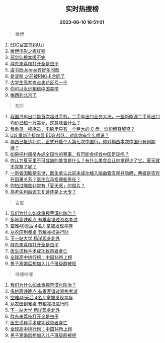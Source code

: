 <div align="center"><h2>实时热搜榜</h2><h4>2023-06-10 16:51:01</h4></div>

> 微博  

1. [EDG官宣签约Uzi](https://s.weibo.com/weibo?q=%23EDG%E5%AE%98%E5%AE%A3%E7%AD%BE%E7%BA%A6Uzi%23&t=31&band_rank=1&Refer=top)<br />
2. [微博电影之夜红毯](https://s.weibo.com/weibo?q=%E5%BE%AE%E5%8D%9A%E7%94%B5%E5%BD%B1%E4%B9%8B%E5%A4%9C%E7%BA%A2%E6%AF%AF&t=31&band_rank=2&Refer=top)<br />
3. [邪剑仙根本吸不完](https://s.weibo.com/weibo?q=%E9%82%AA%E5%89%91%E4%BB%99%E6%A0%B9%E6%9C%AC%E5%90%B8%E4%B8%8D%E5%AE%8C&t=31&band_rank=3&Refer=top)<br />
4. [胖东来荔枝打开全是虫子](https://s.weibo.com/weibo?q=%23%E8%83%96%E4%B8%9C%E6%9D%A5%E8%8D%94%E6%9E%9D%E6%89%93%E5%BC%80%E5%85%A8%E6%98%AF%E8%99%AB%E5%AD%90%23&t=31&band_rank=4&Refer=top)<br />
5. [虞书欣Jennie有好多同款](https://s.weibo.com/weibo?q=%23%E8%99%9E%E4%B9%A6%E6%AC%A3Jennie%E6%9C%89%E5%A5%BD%E5%A4%9A%E5%90%8C%E6%AC%BE%23&t=31&band_rank=5&Refer=top)<br />
6. [是淀粉 之前被RNG卡合同了](https://s.weibo.com/weibo?q=%E6%98%AF%E6%B7%80%E7%B2%89%20%E4%B9%8B%E5%89%8D%E8%A2%ABRNG%E5%8D%A1%E5%90%88%E5%90%8C%E4%BA%86&t=31&band_rank=6&Refer=top)<br />
7. [大学生高考考点卖花反亏一千](https://s.weibo.com/weibo?q=%23%E5%A4%A7%E5%AD%A6%E7%94%9F%E9%AB%98%E8%80%83%E8%80%83%E7%82%B9%E5%8D%96%E8%8A%B1%E5%8F%8D%E4%BA%8F%E4%B8%80%E5%8D%83%23&t=31&band_rank=7&Refer=top)<br />
8. [你可以永远相信中国美学](https://s.weibo.com/weibo?q=%23%E4%BD%A0%E5%8F%AF%E4%BB%A5%E6%B0%B8%E8%BF%9C%E7%9B%B8%E4%BF%A1%E4%B8%AD%E5%9B%BD%E7%BE%8E%E5%AD%A6%23&t=31&band_rank=8&Refer=top)<br />
9. [梅西到北京了](https://s.weibo.com/weibo?q=%23%E6%A2%85%E8%A5%BF%E5%88%B0%E5%8C%97%E4%BA%AC%E4%BA%86%23&t=31&band_rank=9&Refer=top)<br />

> 知乎  

1. [我国汽车出口额首次超过手机，二手车出口业务大涨，一些新能源二手车出口均价已超一万美元，这意味着什么？](https://www.zhihu.com/question/605536890)<br />
2. [我看见一程序员，电脑里只有一个巨大的 C 盘，谁能解释解释？](https://www.zhihu.com/question/605106173)<br />
3. [Uzi 重新连接加盟 EDG 战队，对此你有什么想说？](https://www.zhihu.com/question/605850971)<br />
4. [梅西已抵达北京，正式开启个人第七次中国行，你对梅西本次中国行有何期待？](https://www.zhihu.com/question/605817048)<br />
5. [如果把村超举办成全国性的赛事，有可能会拯救中国足球吗？](https://www.zhihu.com/question/605443065)<br />
6. [你认为夏天里不可或缺的美食是什么？有什么美食会让你觉得少了它，夏天就不完整了呢？](https://www.zhihu.com/question/605455473)<br />
7. [一患者因脑梗去世，医生承认此前未成功植入脑血管支架并隐瞒，两者是否存在因果关系？医生应承担哪些责任？](https://www.zhihu.com/question/605823854)<br />
8. [你拍过哪些非常有「夏天感」的照片？](https://www.zhihu.com/question/395433195)<br />
9. [高考失利后该去复读还是上大专？](https://www.zhihu.com/question/600745199)<br />

> 百度  

1. [我们为什么如此重视荒漠化防治？](https://www.baidu.com/s?wd=%E6%88%91%E4%BB%AC%E4%B8%BA%E4%BB%80%E4%B9%88%E5%A6%82%E6%AD%A4%E9%87%8D%E8%A7%86%E8%8D%92%E6%BC%A0%E5%8C%96%E9%98%B2%E6%B2%BB%EF%BC%9F&sa=fyb_news&rsv_dl=fyb_news)<br />
2. [多地高铁晚点 有乘客错过资格考试](https://www.baidu.com/s?wd=%E5%A4%9A%E5%9C%B0%E9%AB%98%E9%93%81%E6%99%9A%E7%82%B9+%E6%9C%89%E4%B9%98%E5%AE%A2%E9%94%99%E8%BF%87%E8%B5%84%E6%A0%BC%E8%80%83%E8%AF%95&sa=fyb_news&rsv_dl=fyb_news)<br />
3. [空难40天后 4名儿童被发现幸存](https://www.baidu.com/s?wd=%E7%A9%BA%E9%9A%BE40%E5%A4%A9%E5%90%8E+4%E5%90%8D%E5%84%BF%E7%AB%A5%E8%A2%AB%E5%8F%91%E7%8E%B0%E5%B9%B8%E5%AD%98&sa=fyb_news&rsv_dl=fyb_news)<br />
4. [从农田到餐桌 节粮减损进行时](https://www.baidu.com/s?wd=%E4%BB%8E%E5%86%9C%E7%94%B0%E5%88%B0%E9%A4%90%E6%A1%8C+%E8%8A%82%E7%B2%AE%E5%87%8F%E6%8D%9F%E8%BF%9B%E8%A1%8C%E6%97%B6&sa=fyb_news&rsv_dl=fyb_news)<br />
5. [下一站大学 杨洋现身北外](https://www.baidu.com/s?wd=%23%E6%9D%A8%E6%B4%8B%E7%8E%B0%E8%BA%AB%E5%8C%97%E5%A4%96%23&sa=fyb_news&rsv_dl=fyb_news)<br />
6. [胖东来荔枝打开全是虫子](https://www.baidu.com/s?wd=%E8%83%96%E4%B8%9C%E6%9D%A5%E8%8D%94%E6%9E%9D%E6%89%93%E5%BC%80%E5%85%A8%E6%98%AF%E8%99%AB%E5%AD%90&sa=fyb_news&rsv_dl=fyb_news)<br />
7. [医生谎称手术成功致患者身亡](https://www.baidu.com/s?wd=%E5%8C%BB%E7%94%9F%E8%B0%8E%E7%A7%B0%E6%89%8B%E6%9C%AF%E6%88%90%E5%8A%9F%E8%87%B4%E6%82%A3%E8%80%85%E8%BA%AB%E4%BA%A1&sa=fyb_news&rsv_dl=fyb_news)<br />
8. [全球高中排行榜：中国14所上榜](https://www.baidu.com/s?wd=%E5%85%A8%E7%90%83%E9%AB%98%E4%B8%AD%E6%8E%92%E8%A1%8C%E6%A6%9C%EF%BC%9A%E4%B8%AD%E5%9B%BD14%E6%89%80%E4%B8%8A%E6%A6%9C&sa=fyb_news&rsv_dl=fyb_news)<br />
9. [男子离婚后想加入儿子班级群被拒](https://www.baidu.com/s?wd=%E7%94%B7%E5%AD%90%E7%A6%BB%E5%A9%9A%E5%90%8E%E6%83%B3%E5%8A%A0%E5%85%A5%E5%84%BF%E5%AD%90%E7%8F%AD%E7%BA%A7%E7%BE%A4%E8%A2%AB%E6%8B%92&sa=fyb_news&rsv_dl=fyb_news)<br />

> 哔哩哔哩  

1. [我们为什么如此重视荒漠化防治？](https://www.baidu.com/s?wd=%E6%88%91%E4%BB%AC%E4%B8%BA%E4%BB%80%E4%B9%88%E5%A6%82%E6%AD%A4%E9%87%8D%E8%A7%86%E8%8D%92%E6%BC%A0%E5%8C%96%E9%98%B2%E6%B2%BB%EF%BC%9F&sa=fyb_news&rsv_dl=fyb_news)<br />
2. [多地高铁晚点 有乘客错过资格考试](https://www.baidu.com/s?wd=%E5%A4%9A%E5%9C%B0%E9%AB%98%E9%93%81%E6%99%9A%E7%82%B9+%E6%9C%89%E4%B9%98%E5%AE%A2%E9%94%99%E8%BF%87%E8%B5%84%E6%A0%BC%E8%80%83%E8%AF%95&sa=fyb_news&rsv_dl=fyb_news)<br />
3. [空难40天后 4名儿童被发现幸存](https://www.baidu.com/s?wd=%E7%A9%BA%E9%9A%BE40%E5%A4%A9%E5%90%8E+4%E5%90%8D%E5%84%BF%E7%AB%A5%E8%A2%AB%E5%8F%91%E7%8E%B0%E5%B9%B8%E5%AD%98&sa=fyb_news&rsv_dl=fyb_news)<br />
4. [从农田到餐桌 节粮减损进行时](https://www.baidu.com/s?wd=%E4%BB%8E%E5%86%9C%E7%94%B0%E5%88%B0%E9%A4%90%E6%A1%8C+%E8%8A%82%E7%B2%AE%E5%87%8F%E6%8D%9F%E8%BF%9B%E8%A1%8C%E6%97%B6&sa=fyb_news&rsv_dl=fyb_news)<br />
5. [下一站大学 杨洋现身北外](https://www.baidu.com/s?wd=%23%E6%9D%A8%E6%B4%8B%E7%8E%B0%E8%BA%AB%E5%8C%97%E5%A4%96%23&sa=fyb_news&rsv_dl=fyb_news)<br />
6. [胖东来荔枝打开全是虫子](https://www.baidu.com/s?wd=%E8%83%96%E4%B8%9C%E6%9D%A5%E8%8D%94%E6%9E%9D%E6%89%93%E5%BC%80%E5%85%A8%E6%98%AF%E8%99%AB%E5%AD%90&sa=fyb_news&rsv_dl=fyb_news)<br />
7. [医生谎称手术成功致患者身亡](https://www.baidu.com/s?wd=%E5%8C%BB%E7%94%9F%E8%B0%8E%E7%A7%B0%E6%89%8B%E6%9C%AF%E6%88%90%E5%8A%9F%E8%87%B4%E6%82%A3%E8%80%85%E8%BA%AB%E4%BA%A1&sa=fyb_news&rsv_dl=fyb_news)<br />
8. [全球高中排行榜：中国14所上榜](https://www.baidu.com/s?wd=%E5%85%A8%E7%90%83%E9%AB%98%E4%B8%AD%E6%8E%92%E8%A1%8C%E6%A6%9C%EF%BC%9A%E4%B8%AD%E5%9B%BD14%E6%89%80%E4%B8%8A%E6%A6%9C&sa=fyb_news&rsv_dl=fyb_news)<br />
9. [男子离婚后想加入儿子班级群被拒](https://www.baidu.com/s?wd=%E7%94%B7%E5%AD%90%E7%A6%BB%E5%A9%9A%E5%90%8E%E6%83%B3%E5%8A%A0%E5%85%A5%E5%84%BF%E5%AD%90%E7%8F%AD%E7%BA%A7%E7%BE%A4%E8%A2%AB%E6%8B%92&sa=fyb_news&rsv_dl=fyb_news)<br />
